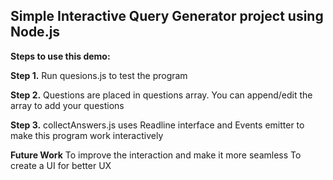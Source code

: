 ## Simple Interactive Query Generator project using Node.js

**Steps to use this demo:**

**Step 1.** Run quesions.js to test the program <node questions.js>

**Step 2.** Questions are placed in questions array. You can append/edit the array to add your questions

**Step 3.** collectAnswers.js uses Readline interface and Events emitter to make this program work interactively
  
**Future Work**
  To improve the interaction and make it more seamless
  To create a UI for better UX
  
